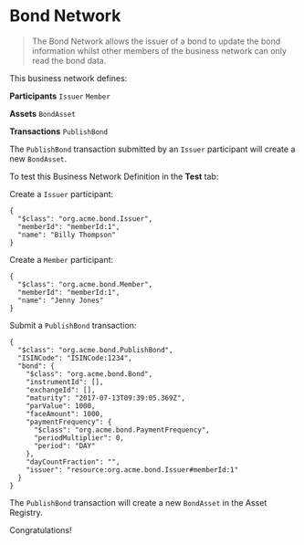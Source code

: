# Bond Network

> The Bond Network allows the issuer of a bond to update the bond information whilst other members of the business network can only read the bond data.

This business network defines:

**Participants**
`Issuer` `Member`

**Assets**
`BondAsset`

**Transactions**
`PublishBond`

The `PublishBond` transaction submitted by an `Issuer` participant will create a new `BondAsset`.

To test this Business Network Definition in the **Test** tab:

Create a `Issuer` participant:

```
{
  "$class": "org.acme.bond.Issuer",
  "memberId": "memberId:1",
  "name": "Billy Thompson"
}
```

Create a `Member` participant:

```
{
  "$class": "org.acme.bond.Member",
  "memberId": "memberId:1",
  "name": "Jenny Jones"
}
```

Submit a `PublishBond` transaction:

```
{
  "$class": "org.acme.bond.PublishBond",
  "ISINCode": "ISINCode:1234",
  "bond": {
    "$class": "org.acme.bond.Bond",
    "instrumentId": [],
    "exchangeId": [],
    "maturity": "2017-07-13T09:39:05.369Z",
    "parValue": 1000,
    "faceAmount": 1000,
    "paymentFrequency": {
      "$class": "org.acme.bond.PaymentFrequency",
      "periodMultiplier": 0,
      "period": "DAY"
    },
    "dayCountFraction": "",
    "issuer": "resource:org.acme.bond.Issuer#memberId:1"
  }
}
```

The `PublishBond` transaction will create a new `BondAsset` in the Asset Registry.

Congratulations!
